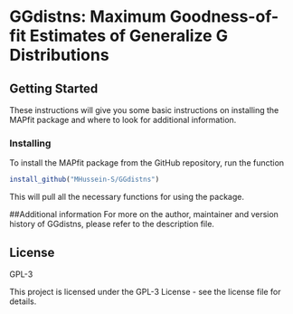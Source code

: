 # GGdistns: Maximum Goodness-of-fit Estimates of Generalize G Distributions
## Getting Started
These instructions will give you some basic instructions on installing the MAPfit package and where to look for additional information. 

### Installing

To install the MAPfit package from the GitHub repository, run the function 
```R
install_github("MHussein-S/GGdistns")
```
This will pull all the necessary functions for using the package.

##Additional information
For more on the author, maintainer and version history of GGdistns, please refer to the description file.

## License

GPL-3

This project is licensed under the GPL-3 License - see the license file for details.
